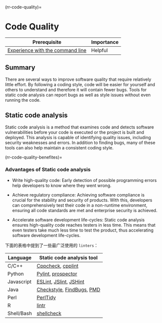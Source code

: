 (rr-code-quality)=
# Code Quality

| Prerequisite                                                                                  | Importance |
| --------------------------------------------------------------------------------------------- | ---------- |
| [Experience with the command line](https://programminghistorian.org/en/lessons/intro-to-bash) | Helpful    |

## Summary

There are several ways to improve software quality that require relatively little effort. By following a coding style, code will be easier for yourself and others to understand and therefore it will contain fewer bugs. Tools for static code analysis can report bugs as well as style issues without even running the code.

## Static code analysis

Static code analysis is a method that examines code and detects software vulnerabilities before your code is executed or the project is built and deployed. This analysis is capable of identifying quality issues, including security weaknesses and errors. In addition to finding bugs, many of these tools can also help maintain a consistent coding style.

(rr-code-quality-benefites)=
### Advantages of Static code analysis

- Write high-quality code: Early detection of possible programming errors help developers to know where they went wrong.

- Achieve regulatory compliance: Achieving software compliance is crucial for the stability and security of products. With this, developers can comprehensively test their code in a non-runtime environment, ensuring all code standards are met and enterprise security is achieved.

- Accelerate software development life-cycles: Static code analysis ensures high-quality code reaches testers in less time. This means that even testers take much less time to test the product, thus accelerating software development life-cycles.

下面的表格中提到了一些最广泛使用的 `linters`：

| Language   | Static code analysis tool                                                                                                    |
| ---------- | ---------------------------------------------------------------------------------------------------------------------------- |
| C/C++      | [Cppcheck](http://cppcheck.sourceforge.net/), [cpplint](https://github.com/cpplintcpplint)                                   |
| Python     | [Pylint](https://pypi.org/project/pylint/), [prospector](https://prospector.readthedocs.io)                                  |
| Javascript | [ESLint](https://eslint.org/), [JSlint](https://jslint.com/), [JSHint](https://jshint.com/)                                  |
| Java       | [Checkstyle](https://checkstyle.sourceforge.io/), [FindBugs](http://findbugs.sourceforge.net), [PMD](https://pmd.github.io/) |
| Perl       | [PerlTidy](https://metacpan.org/pod/perltidy)                                                                                |
| R          | [lintr](https://github.com/jimhester/lintr)                                                                                  |
| Shell/Bash | [shellcheck](https://www.shellcheck.net)                                                                                     |
